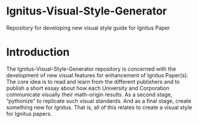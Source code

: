 # Ignitus-Visual-Style-Generator
Repository for developing new visual style guide for Ignitus Paper

# Introduction
The Ignitus-Visual-Style-Generator repository is concerned with the development of new visual features for enhancement of Ignitus Paper(s). The core idea is to read and learn from the different publishers and to publish a short essay about how each University and Corporation communicate  visually  their  math-origin  results.  As  a  second stage,  ”pythonize”  to  replicate  such  visual  standards. And as a final stage, create something new for Ignitus. That is, all of this relates
to create a visual style for Ignitus papers.
